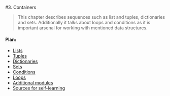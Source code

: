 #3. Containers

> This chapter describes sequences such as list and tuples, dictionaries and sets. Additionally it talks about loops and conditions as it is important arsenal for working with mentioned data structures.

#### Plan:

* [Lists](/ch03-containers/s01-lists.md)
* [Tuples](/ch03-containers/s02-tuples.md)
* [Dictionaries](/ch03-containers/s03-dictionaries.md)
* [Sets](/ch03-containers/s04-sets.md)
* [Conditions](/ch03-containers/s05-conditions.md)
* [Loops](/ch03-containers/s06-loops.md)
* [Additional modules](/ch03-containers/s07-additional-modules.md)
* [Sources for self-learning](/ch03-containers/s08-sources-for-self-learning.md)
    